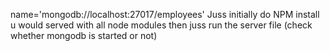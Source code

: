name='mongodb://localhost:27017/employees'
Juss initially do NPM install u would served with all node modules
then juss run the server file (check whether mongodb is started or not)

